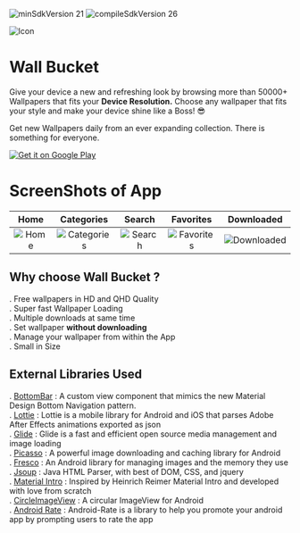 ![minSdkVersion 21](https://img.shields.io/badge/minSdkVersion-21-red.svg?style=true)
![compileSdkVersion 26](https://img.shields.io/badge/compileSdkVersion-24-yellow.svg?style=true)

 ![Icon](https://i.imgur.com/S1Zytjq.png)  
 

# **Wall Bucket**
Give your device a new and refreshing look by browsing more than 50000+ Wallpapers that fits your 
**Device Resolution.**
Choose any wallpaper that fits your style and make your device shine 
like a Boss! :sunglasses:

Get new Wallpapers daily from an ever expanding collection.
There is something for everyone.

[![Get it on Google Play](https://developer.android.com/images/brand/en_generic_rgb_wo_60.png)](https://play.google.com/store/apps/details?id=ytstudios.wall.bucket&hl=en)

# **ScreenShots of App**
| Home | Categories | Search | Favorites | Downloaded |
|:-:|:-:|:-:|:-:|:-:|
| ![Home](https://i.imgur.com/3zkw6BY.png) | ![Categories](https://i.imgur.com/0KSlHzp.png) | ![Search](https://i.imgur.com/vcnSVaW.png) | ![Favorites](https://i.imgur.com/ADDfQzt.png) | ![Downloaded](https://i.imgur.com/oeWWrr0.png)


## **Why choose Wall Bucket ?**  
. Free wallpapers in HD and QHD Quality  
. Super fast Wallpaper Loading    
. Multiple downloads at same time   
. Set wallpaper **without downloading**  
. Manage your wallpaper from within the App  
. Small in Size   

## **External Libraries Used**
.  [BottomBar](https://github.com/roughike/BottomBar) : A custom view component that mimics the new Material Design Bottom Navigation pattern.  
. [Lottie](https://github.com/airbnb/lottie) : Lottie is a mobile library for Android and iOS that parses Adobe After Effects animations exported as json  
. [Glide](https://github.com/bumptech/glide) : Glide is a fast and efficient open source media management and image loading  
. [Picasso](https://github.com/square/picasso) : A powerful image downloading and caching library for Android  
. [Fresco](https://github.com/facebook/fresco) : An Android library for managing images and the memory they use  
. [Jsoup](https://github.com/jhy/jsoup) : Java HTML Parser, with best of DOM, CSS, and jquery  
. [Material Intro](https://github.com/TangoAgency/material-intro-screen) : Inspired by Heinrich Reimer Material Intro and developed with love from scratch  
. [CircleImageView](https://github.com/hdodenhof/CircleImageView) : A circular ImageView for Android  
. [Android Rate](https://github.com/hotchemi/Android-Rate) : Android-Rate is a library to help you promote your android app by prompting users to rate the app   

